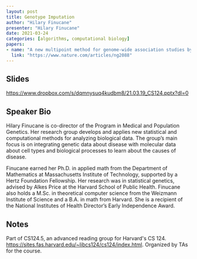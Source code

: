 ```yaml
---
layout: post
title: Genotype Imputation
author: "Hilary Finucane"
presenter: "Hilary Finucane"
date: 2021-03-24
categories: [algorithms, computational biology]
papers:
- name: "A new multipoint method for genome-wide association studies by imputation of genotypes"
  link: "https://www.nature.com/articles/ng2088"
---
```


## Slides

https://www.dropbox.com/s/dqmnysuq4kudbm8/21.03.19_CS124.pptx?dl=0

## Speaker Bio

Hilary Finucane is co-director of the Program in Medical and Population Genetics. Her research group develops and applies new statistical and computational methods for analyzing biological data. The group’s main focus is on integrating genetic data about disease with molecular data about cell types and biological processes to learn about the causes of disease.

Finucane earned her Ph.D. in applied math from the Department of Mathematics at Massachusetts Institute of Technology, supported by a Hertz Foundation Fellowship. Her research was in statistical genetics, advised by Alkes Price at the Harvard School of Public Health. Finucane also holds a M.Sc. in theoretical computer science from the Weizmann Institute of Science and a B.A. in math from Harvard. She is a recipient of the National Institutes of Health Director’s Early Independence Award.

## Notes
Part of CS124.5, an advanced reading group for Harvard's CS 124.  https://sites.fas.harvard.edu/~libcs124/cs124/index.html.  Organized by TAs for the course.
